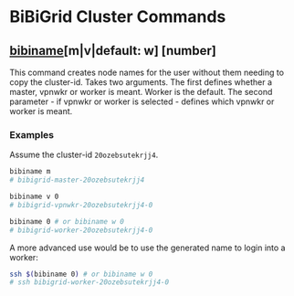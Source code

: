# BiBiGrid Cluster Commands

## [bibiname](../../../resources/playbook/roles/bibigrid/templates/bin/bibiname.j2)[m|v|default: w] [number]

This command creates node names for the user without them needing to copy the cluster-id.
Takes two arguments. The first defines whether a master, vpnwkr or worker is meant. Worker is the default.
The second parameter - if vpnwkr or worker is selected - defines which vpnwkr or worker is meant.

### Examples
Assume the cluster-id `20ozebsutekrjj4`.

```sh
bibiname m
# bibigrid-master-20ozebsutekrjj4
```

```sh
bibiname v 0
# bibigrid-vpnwkr-20ozebsutekrjj4-0
```

```sh
bibiname 0 # or bibiname w 0
# bibigrid-worker-20ozebsutekrjj4-0
```

A more advanced use would be to use the generated name to login into a worker:
```sh
ssh $(bibiname 0) # or bibiname w 0
# ssh bibigrid-worker-20ozebsutekrjj4-0
```
